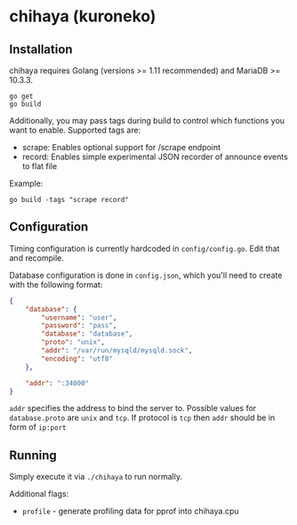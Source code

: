 chihaya (kuroneko)
=======

Installation
-------------

chihaya requires Golang (versions >= 1.11 recommended) and MariaDB >= 10.3.3.

```
go get
go build
```

Additionally, you may pass tags during build to control which functions you want to enable. Supported tags are:
- scrape: Enables optional support for /scrape endpoint
- record: Enables simple experimental JSON recorder of announce events to flat file

Example:
```
go build -tags "scrape record"
```

Configuration
-------------

Timing configuration is currently hardcoded in `config/config.go`. Edit that and recompile.

Database configuration is done in `config.json`, which you'll need to create with the following format:

```json
{
	"database": {
		"username": "user",
		"password": "pass",
		"database": "database",
		"proto": "unix",
		"addr": "/var/run/mysqld/mysqld.sock",
		"encoding": "utf8"
	},

	"addr": ":34000"
}
```

`addr` specifies the address to bind the server to. Possible values for `database.proto` are `unix` and `tcp`. If protocol is `tcp` then `addr` should be in form of `ip:port`

Running
-------

Simply execute it via `./chihaya` to run normally.

Additional flags:
- `profile` - generate profiling data for pprof into chihaya.cpu
